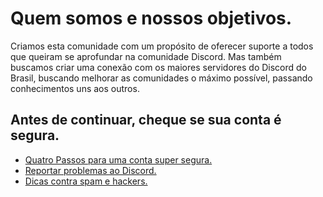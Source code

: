 # Quem somos e nossos objetivos.

Criamos esta comunidade com um propósito de oferecer suporte a todos que queiram se aprofundar na comunidade Discord. Mas também buscamos criar uma conexão com os maiores servidores do Discord do Brasil, buscando melhorar as comunidades o máximo possível, passando conhecimentos uns aos outros.

## Antes de continuar, cheque se sua conta é segura.

- [Quatro Passos para uma conta super segura.](https://discord.com/safety/360043857751-Quatro-Passos-para-uma-conta-super-segura)
- [Reportar problemas ao Discord.](https://discord.com/safety/360044103651-Reportar-problemas-ao-Discord)
- [Dicas contra spam e hackers.](https://discord.com/safety/360044104071-Dicas-contra-spam-e-hackers)
